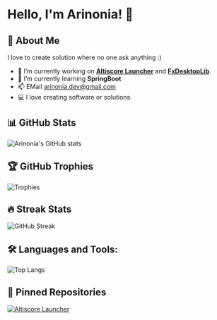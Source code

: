 # Hello, I'm Arinonia! 👋

## 🚀 About Me

I love to create solution where no one ask anything :)

- 🔭 I’m currently working on [**Altiscore Launcher**](https://github.com/Arinonia/altiscore-launcher) and [**FxDesktopLib**](https://github.com/Arinonia/fx-desktop-lib).
- 🌱 I’m currently learning **SpringBoot**
- 📫 EMail arinonia.dev@gmail.com
- 💻 I love creating software or solutions


## 📊 GitHub Stats

![Arinonia's GitHub stats](https://github-readme-stats.vercel.app/api?username=Arinonia&show_icons=true&theme=radical)

## 🏆 GitHub Trophies

![Trophies](https://github-profile-trophy.vercel.app/?username=Arinonia&theme=nord&no-frame=true)

## 🔥 Streak Stats

![GitHub Streak](https://github-readme-streak-stats.herokuapp.com/?user=Arinonia&theme=dark)

## 🛠️ Languages and Tools:

![Top Langs](https://github-readme-stats.vercel.app/api/top-langs/?username=Arinonia&layout=compact&theme=tokyonight)

## 📌 Pinned Repositories

[![Altiscore Launcher](https://github-readme-stats.vercel.app/api/pin/?username=Arinonia&repo=altiscore-launcher&theme=vision-friendly-dark)](https://github.com/Arinonia/altiscore-launcher)




